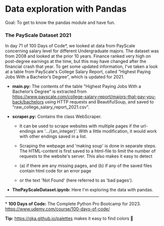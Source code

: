 # Data exploration with Pandas

Goal: To get to know the pandas module and have fun.

### The PayScale Dataset 2021

In day 71 of 100 Days of Code*, we looked at data from PayScale concerning salary level for different Undergraduate 
majors. The dataset was from 2008 and looked at the prior 10 years. Finance ranked very high on post-degree earnings 
at the time, but this may have changed after the financial crash that year. To get some updated information, I've 
taken a look at a table from PayScale's College Salary Report, called "Highest Paying Jobs With a Bachelor’s Degree", 
which is updated for 2021. 

- **main.py:**
The contents of the table "Highest Paying Jobs With a Bachelor’s Degree" is extracted from 
https://www.payscale.com/college-salary-report/majors-that-pay-you-back/bachelors 
using HTTP requests and BeautifulSoup, and saved to "raw_college_salary_report_2021.csv".


- **scraper.py:** Contains the class WebScraper. 
  - It can be used to scrape websites with multiple pages if the 
  url-endings are '.../{an_integer}'. With a little modification, it would work with other endings saved in a list.
  
  - Scraping the webpage and 'making soup' is done in separate steps. The HTML-content is first saved to a
  html-file to limit the number of requests to the website's server. This also makes it easy to detect 
  - (a) if there are any missing pages, and (b) if any of the saved files contain html code for an error page 
  - or the text 'Not Found' (here referred to as 'bad pages').

- **ThePayScaleDataset.ipynb:** Here I'm exploring the data with pandas.

---

\* **100 Days of Code:** The Complete Python Pro Bootcamp for 2023. https://www.udemy.com/course/100-days-of-code/ 

**Tip:** https://gka.github.io/palettes makes it easy to find colors 👏